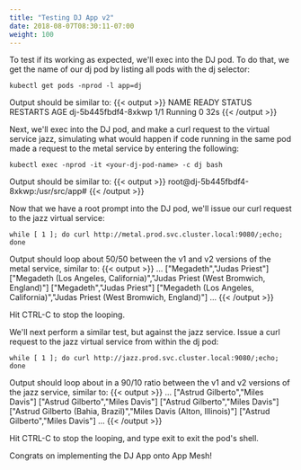 ```yaml
---
title: "Testing DJ App v2"
date: 2018-08-07T08:30:11-07:00
weight: 100
---
```


To test if its working as expected, we'll exec into the DJ pod.  To do that, we get the name of our dj pod by listing all pods with the dj selector:

```
kubectl get pods -nprod -l app=dj
```

 Output should be similar to:
{{< output >}}
NAME                  READY     STATUS    RESTARTS   AGE
dj-5b445fbdf4-8xkwp   1/1       Running   0          32s
{{< /output >}}

Next, we'll exec into the DJ pod, and make a curl request to the virtual service jazz, simulating what would happen if code running in the same pod made a request to the metal service by entering the following:

```
kubectl exec -nprod -it <your-dj-pod-name> -c dj bash
```

 Output should be similar to:
{{< output >}}
root@dj-5b445fbdf4-8xkwp:/usr/src/app#
{{< /output >}}

Now that we have a root prompt into the DJ pod, we'll issue our curl request to the jazz virtual service:

```
while [ 1 ]; do curl http://metal.prod.svc.cluster.local:9080/;echo; done
```

Output should loop about 50/50 between the v1 and v2 versions of the metal service, similar to:
{{< output >}}
...
["Megadeth","Judas Priest"]
["Megadeth (Los Angeles, California)","Judas Priest (West Bromwich, England)"]
["Megadeth","Judas Priest"]
["Megadeth (Los Angeles, California)","Judas Priest (West Bromwich, England)"]
...
{{< /output >}}

Hit CTRL-C to stop the looping.

We'll next perform a similar test, but against the jazz service.  Issue a curl request to the jazz virtual service from within the dj pod:

```
while [ 1 ]; do curl http://jazz.prod.svc.cluster.local:9080/;echo; done
```

Output should loop about in a 90/10 ratio between the v1 and v2 versions of the jazz service, similar to:
{{< output >}}
...
["Astrud Gilberto","Miles Davis"]
["Astrud Gilberto","Miles Davis"]
["Astrud Gilberto","Miles Davis"]
["Astrud Gilberto (Bahia, Brazil)","Miles Davis (Alton, Illinois)"]
["Astrud Gilberto","Miles Davis"]
...
{{< /output >}}

Hit CTRL-C to stop the looping, and type exit to exit the pod's shell.

Congrats on implementing the DJ App onto App Mesh!

